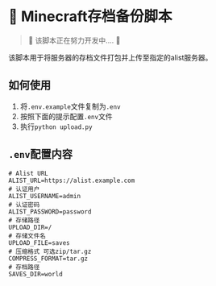 # 💾 Minecraft存档备份脚本

> 🚧 该脚本正在努力开发中.... 🚧

该脚本用于将服务器的存档文件打包并上传至指定的alist服务器。

## 如何使用

1. 将`.env.example`文件复制为`.env`
2. 按照下面的提示配置`.env`文件
3. 执行`python upload.py`

## `.env`配置内容

```properties
# Alist URL
ALIST_URL=https://alist.example.com
# 认证用户
ALIST_USERNAME=admin
# 认证密码
ALIST_PASSWORD=password
# 存储路径
UPLOAD_DIR=/
# 存储文件名
UPLOAD_FILE=saves
# 压缩格式 可选zip/tar.gz
COMPRESS_FORMAT=tar.gz
# 存档路径
SAVES_DIR=world
```